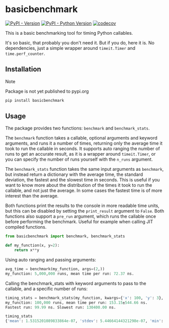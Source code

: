 # basicbenchmark

[![PyPI - Version](https://img.shields.io/pypi/v/basicbenchmark.svg)](https://pypi.org/project/basicbenchmark)
[![PyPI - Python Version](https://img.shields.io/pypi/pyversions/basicbenchmark.svg)](https://pypi.org/project/basicbenchmark)
[![codecov](https://codecov.io/github/rhkarls/basicbenchmark/graph/badge.svg?token=69XQYRBK5I)](https://codecov.io/github/rhkarls/basicbenchmark)

This is a basic benchmarking tool for timing Python callables.

It's so basic, that probably you don't need it. But if you do, here it is.
No dependencies, just a simple wrapper around `timeit.Timer` and `time.perf_counter`.

## Installation

> [!NOTE]
> Package is not yet published to pypi.org

```bash
pip install basicbenchmark
```

## Usage

The package provides two functions: `benchmark` and `benchmark_stats`.

The `benchmark` function takes a callable, optional arguments and keyword arguments, and runs it a number of times, returning only the average time it took to run the callable in seconds.
It supports auto ranging the number of runs to get an accurate result, as it is a wrapper around `timeit.Timer`, or you can specify the number of runs yourself with the `n_runs` argument.

The `benchmark_stats` function takes the same input arguments as `benchmark`, but instead return a dictionary with the average time, the standard deviation, the fastest and the slowest time in seconds.
This is useful if you want to know more about the distribution of the times it took to run the callable, and not just the average. In some cases the fastest time is of more interest than the average.

Both functions print the results to the console in more readable time units, but this can be disabled by setting the `print_result` argument to `False`.
Both functions also support a `pre_run` argument, which runs the callable once before performing the benchmark. Useful for example when calling JIT compiled functions.

```python
from basicbenchmark import benchmark, benchmark_stats

def my_function(x, y=2):
    return x**y
```

Using auto ranging and passing arguments:
```python
avg_time = benchmark(my_function, args=(2,))
my_function: 5,000,000 runs, mean time per run: 72.37 ns.
```

Calling the benchmark_stats with keyword arguments to pass to the callable, and a specific number of runs:
```python
timing_stats = benchmark_stats(my_function, kwargs={'x': 100, 'y': 3}, n_runs=100_000)
my_function: 100,000 runs, mean time per run: 153.15±544.66 ns.
Fastest run: 99.99 ns. Slowest run: 130400.00 ns.

timing_stats
{'mean': 1.5315201089833864e-07, 'stdev': 5.44664144321298e-07, 'min': 9.998620953410864e-08, 'max': 0.00013040000339969993}

```
